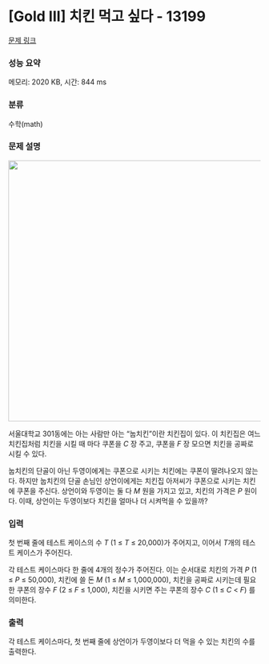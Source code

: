 # [Gold III] 치킨 먹고 싶다 - 13199 

[문제 링크](https://www.acmicpc.net/problem/13199) 

### 성능 요약

메모리: 2020 KB, 시간: 844 ms

### 분류

수학(math)

### 문제 설명

<p style="text-align:center"><img alt="" src="https://onlinejudgeimages.s3-ap-northeast-1.amazonaws.com/problem/13199/chicken.jpg" style="height:520px; width:780px"></p>

<p>서울대학교 301동에는 아는 사람만 아는 “눕치킨”이란 치킨집이 있다. 이 치킨집은 여느 치킨집처럼 치킨을 시킬 때 마다 쿠폰을 <em>C</em> 장 주고, 쿠폰을 <em>F</em> 장 모으면 치킨을 공짜로 시킬 수 있다.</p>

<p>눕치킨의 단골이 아닌 두영이에게는 쿠폰으로 시키는 치킨에는 쿠폰이 딸려나오지 않는다. 하지만 눕치킨의 단골 손님인 상언이에게는 치킨집 아저씨가 쿠폰으로 시키는 치킨에 쿠폰을 주신다. 상언이와 두영이는 둘 다 <em>M</em> 원을 가지고 있고, 치킨의 가격은 <em>P</em> 원이다. 이때, 상언이는 두영이보다 치킨을 얼마나 더 시켜먹을 수 있을까?</p>

### 입력 

 <p>첫 번째 줄에 테스트 케이스의 수 <em>T</em> (1 ≤ <em>T</em> ≤ 20,000)가 주어지고, 이어서 <em>T</em>개의 테스트 케이스가 주어진다.</p>

<p>각 테스트 케이스마다 한 줄에 4개의 정수가 주어진다. 이는 순서대로 치킨의 가격 <em>P</em> (1 ≤ <em>P</em> ≤ 50,000), 치킨에 쓸 돈 <em>M</em> (1 ≤ <em>M</em> ≤ 1,000,000), 치킨을 공짜로 시키는데 필요한 쿠폰의 장수 <em>F</em> (2 ≤ <em>F</em> ≤ 1,000), 치킨을 시키면 주는 쿠폰의 장수 <em>C</em> (1 ≤ <em>C</em> < <em>F</em>) 를 의미한다.</p>

### 출력 

 <p>각 테스트 케이스마다, 첫 번째 줄에 상언이가 두영이보다 더 먹을 수 있는 치킨의 수를 출력한다.</p>

